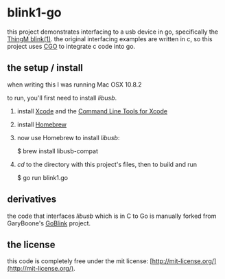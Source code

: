 blink1-go
=========
this project demonstrates interfacing to a usb device in go, specifically the [ThingM blink(1)](http://thingm.com/products/blink-1.html).
the original interfacing examples are written in c, so this project uses [CGO](http://golang.org/cmd/cgo/) to integrate c code into go.

## the setup / install ##

when writing this I was running Mac OSX 10.8.2

to run, you'll first need to install *libusb*.

1. install [Xcode](https://developer.apple.com/xcode/) and the [Command Line Tools for Xcode](https://developer.apple.com/downloads/index.action)
1. install [Homebrew](http://mxcl.github.com/homebrew/)
3. now use Homebrew to install *libusb*:

	$ brew install libusb-compat
	
4. *cd* to the directory with this project's files, then to build and run

	$ go run blink1.go

## derivatives ##
the code that interfaces *libusb* which is in C to Go is manually forked from GaryBoone's [GoBlink](https://github.com/GaryBoone/GoBlink) project.

## the license ##
this code is completely free under the mit license: [http://mit-license.org/](http://mit-license.org/).